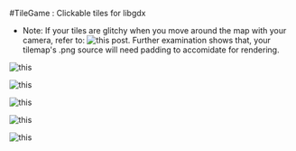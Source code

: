 #TileGame : Clickable tiles for libgdx 
- Note: If your tiles are glitchy when you move around the map with your camera, refer to: ![this post](https://stackoverflow.com/questions/23144367/why-do-i-have-lines-going-across-my-libgdx-game-using-tiled). Further examination shows that, your tilemap's .png source will need padding to accomidate for rendering.

![this](https://i.imgur.com/WULtDf7.gif "Previous build")

![this](https://i.imgur.com/FneO2PQ.gif "Previous build")

![this](https://i.imgur.com/sK1EFue.gif "Previous build")

![this](https://i.imgur.com/12XLU83.gif "Previous build")

![this](https://i.imgur.com/zB6Ts7c.gif "Previous build")
